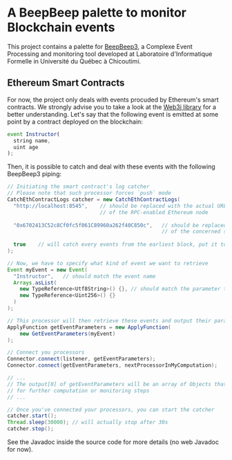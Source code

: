 # A BeepBeep palette to monitor Blockchain events

This project contains a palette for [BeepBeep3](https://liflab.github.io/beepbeep-3/ "BeepBeep3's Homepage"), 
a Complexe Event Processing and monitoring tool developed at Laboratoire d'Informatique Formelle in Université du Québec à Chicoutimi.

## Ethereum Smart Contracts

For now, the project only deals with events procuded by Ethereum's smart contracts. 
We strongly advise you to take a look at the [Web3j library](https://github.com/web3j/web3j/ "Web3j's GitHub")
for a better understanding.
Let's say that the following event is emitted at some point by a contract deployed on the blockchain: 

```javascript
event Instructor(
  string name,
  uint age
);
```

Then, it is possible to catch and deal with these events with the following BeepBeep3 piping:

```java
// Initiating the smart contract's log catcher
// Please note that such processor forces `push` mode
CatchEthContractLogs catcher = new CatchEthContractLogs(
  "http://localhost:8545",    // should be replaced with the actual URL 
                              // of the RPC-enabled Ethereum node
                              
  "0x6702413C52c8Cf0fc5f061C89960a262f40C850c",   // should be replaced with the actual address
                                                  // of the concerned smart contract
                                                  
  true    // will catch every events from the earliest block, put it to false if you only want new events
);

// Now, we have to specify what kind of event we want to retrieve
Event myEvent = new Event(
  "Instructor",   // should match the event name
  Arrays.asList(  
    new TypeReference<Utf8String>() {}, // should match the parameter types of your event
    new TypeReference<Uint256>() {}
  )
);

// This processor will then retrieve these events and output their parameters' values
ApplyFunction getEventParameters = new ApplyFunction(
    new GetEventParameters(myEvent)
);

// Connect you processors
Connector.connect(listener, getEventParameters);
Connector.connect(getEventParameters, nextProcessorInMyComputation);

// ...
// The output[0] of getEventParameters will be an array of Objects that you can reuse
// for further computation or monitoring steps
// ...

// Once you've connected your processors, you can start the catcher
catcher.start();
Thread.sleep(30000); // will actually stop after 30s
catcher.stop();
```

See the Javadoc inside the source code for more details (no web Javadoc for now).
